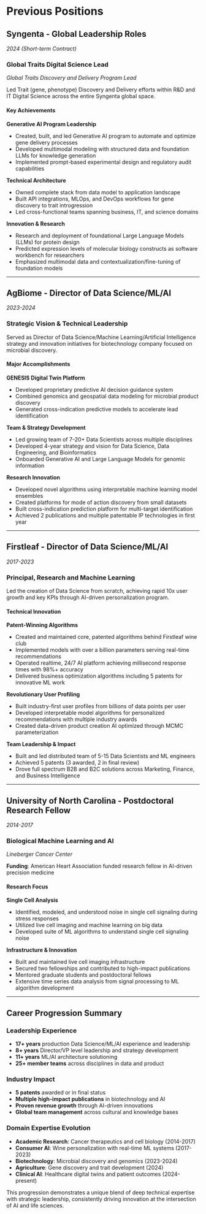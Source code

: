 # Previous Positions

## Syngenta - Global Leadership Roles
*2024 (Short-term Contract)*

### Global Traits Digital Science Lead
*Global Traits Discovery and Delivery Program Lead*

Led Trait (gene, phenotype) Discovery and Delivery efforts within R&D and IT Digital Science across the entire Syngenta global space.

#### Key Achievements

**Generative AI Program Leadership**
- Created, built, and led Generative AI program to automate and optimize gene delivery processes
- Developed multimodal modeling with structured data and foundation LLMs for knowledge generation
- Implemented prompt-based experimental design and regulatory audit capabilities

**Technical Architecture**
- Owned complete stack from data model to application landscape
- Built API integrations, MLOps, and DevOps workflows for gene discovery to trait introgression
- Led cross-functional teams spanning business, IT, and science domains

**Innovation & Research**
- Research and deployment of foundational Large Language Models (LLMs) for protein design
- Predicted expression levels of molecular biology constructs as software workbench for researchers
- Emphasized multimodal data and contextualization/fine-tuning of foundation models

---

## AgBiome - Director of Data Science/ML/AI
*2023-2024*

### Strategic Vision & Technical Leadership

Served as Director of Data Science/Machine Learning/Artificial Intelligence strategy and innovation initiatives for biotechnology company focused on microbial discovery.

#### Major Accomplishments

**GENESIS Digital Twin Platform**
- Developed proprietary predictive AI decision guidance system
- Combined genomics and geospatial data modeling for microbial product discovery
- Generated cross-indication predictive models to accelerate lead identification

**Team & Strategy Development**
- Led growing team of 7-20+ Data Scientists across multiple disciplines
- Developed 4-year strategy and vision for Data Science, Data Engineering, and Bioinformatics
- Onboarded Generative AI and Large Language Models for genomic information

**Research Innovation**
- Developed novel algorithms using interpretable machine learning model ensembles
- Created platforms for mode of action discovery from small datasets
- Built cross-indication prediction platform for multi-target identification
- Achieved 2 publications and multiple patentable IP technologies in first year

---

## Firstleaf - Director of Data Science/ML/AI
*2017-2023*

### Principal, Research and Machine Learning

Led the creation of Data Science from scratch, achieving rapid 10x user growth and key KPIs through AI-driven personalization program.

#### Technical Innovation

**Patent-Winning Algorithms**
- Created and maintained core, patented algorithms behind Firstleaf wine club
- Implemented models with over a billion parameters serving real-time recommendations
- Operated realtime, 24/7 AI platform achieving millisecond response times with 98%+ accuracy
- Delivered business optimization algorithms including 5 patents for innovative ML work

**Revolutionary User Profiling**
- Built industry-first user profiles from billions of data points per user
- Developed interpretable model algorithms for personalized recommendations with multiple industry awards
- Created data-driven product creation AI optimized through MCMC parameterization

**Team Leadership & Impact**
- Built and led distributed team of 5-15 Data Scientists and ML engineers
- Achieved 5 patents (3 awarded, 2 in final review)
- Drove full spectrum B2B and B2C solutions across Marketing, Finance, and Business Intelligence

---

## University of North Carolina - Postdoctoral Research Fellow
*2014-2017*

### Biological Machine Learning and AI
*Lineberger Cancer Center*

**Funding**: American Heart Association funded research fellow in AI-driven precision medicine

#### Research Focus

**Single Cell Analysis**
- Identified, modeled, and understood noise in single cell signaling during stress responses
- Utilized live cell imaging and machine learning on big data
- Developed suite of ML algorithms to understand single cell signaling noise

**Infrastructure & Innovation**
- Built and maintained live cell imaging infrastructure
- Secured two fellowships and contributed to high-impact publications
- Mentored graduate students and postdoctoral fellows
- Extensive time series data analysis from signal processing to ML algorithm development

---

## Career Progression Summary

### Leadership Experience
- **17+ years** production Data Science/ML/AI experience and leadership
- **8+ years** Director/VP level leadership and strategy development
- **11+ years** ML/AI architecture solutioning
- **25+ member teams** across disciplines in data and product

### Industry Impact
- **5 patents** awarded or in final status
- **Multiple high-impact publications** in biotechnology and AI
- **Proven revenue growth** through AI-driven innovations
- **Global team management** across cultural and knowledge bases

### Domain Expertise Evolution
- **Academic Research**: Cancer therapeutics and cell biology (2014-2017)
- **Consumer AI**: Wine personalization with real-time ML systems (2017-2023)
- **Biotechnology**: Microbial discovery and genomics (2023-2024)
- **Agriculture**: Gene discovery and trait development (2024)
- **Clinical AI**: Healthcare digital twins and patient outcomes (2024-present)

This progression demonstrates a unique blend of deep technical expertise with strategic leadership, consistently driving innovation at the intersection of AI and life sciences.
